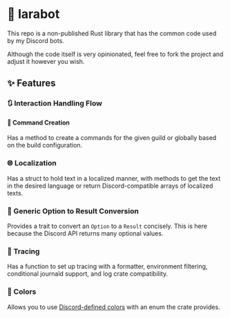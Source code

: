 # 🤖 larabot

This repo is a non-published Rust library that has the common code used by my Discord bots.

Although the code itself is very opinionated, feel free to fork the project and adjust it however you wish.

## ✨ Features

### 🔃 Interaction Handling Flow

#### 🫡 Command Creation

Has a method to create a commands for the given guild or globally based on the build configuration.

### 🌐 Localization

Has a struct to hold text in a localized manner, with methods to get the text in the desired language or return
Discord-compatible arrays of localized texts.

### 🙈 Generic Option to Result Conversion

Provides a trait to convert an `Option` to a `Result` concisely. This is here because the Discord API returns many
optional values.

### 📝 Tracing

Has a function to set up tracing with a formatter, environment filtering, conditional journald support, and log crate
compatibility.

### 🎨 Colors

Allows you to use [Discord-defined colors](https://discord.com/branding) with an enum the crate provides.
